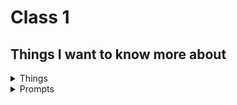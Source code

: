 # Class 1

## Things I want to know more about

<details markdown="block"><summary>Things</summary>

okay

</details>


<details markdown="block"><summary>Prompts</summary>

1. Compose a short poem describing how HTTP sends data between computers.

> Learning to write poetry would distract me from the actual learning objetive here, so I'm going to ignore that part and focus on the material that matters. I understand if you feel the need to dock points,

2. Describe how HTML, CSS, and JS files are “parsed” in the browser.

3. How can you find images to add to a Website?

4. How do you create a String vs a Number in JavaScript?

5. What is a Variable and why are they important in JavaScript?

1. What is an HTML attribute?

2. Describe the Anatomy of an HTMl element.

3. What is the Difference between <article> and <section> element tags?

4. What Elements does a “typical” website include?

5. How does metadata influence Search Engine Optimization?

6. How is the <meta> HTML tag used when specifying metadata?


1. What is the first step to designing a Website?

2. What is the most important question to answer when designing a Website?

1. Why should you use an <h1> element over a <span> element to display a top level 
heading?

2. What are the benefits of using semantic tags in our HTML?


1. Describe 2 things that require JavaScript in the Browser?

2. How can you add JavaScript to an HTML document?

</details>